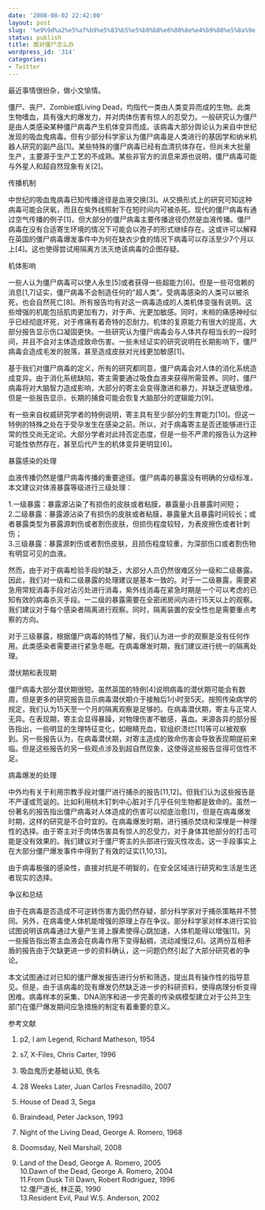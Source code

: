 ```yaml
---
date: '2008-08-02 22:42:00'
layout: post
slug: '%e9%9d%a2%e5%af%b9%e5%83%b5%e5%b0%b8%e6%80%8e%e4%b9%88%e5%8a%9e'
status: publish
title: 面对僵尸怎么办
wordpress_id: '314'
categories:
- Twitter
---
```


最近事情很纷杂，做小文愉情。  
  
僵尸、丧尸、Zombie或Living Dead，均指代一类由人类变异而成的生物。此类生物嗜血，具有强大的爆发力，并对肉体伤害有惊人的忍受力。一般研究认为僵尸是由人类感染某种僵尸病毒产生机体变异而成。该病毒大部分舆论认为来自中世纪发现的吸血鬼病毒。但有少部分科学家认为僵尸病毒是人类进行的基因学和纳米机器人研究的副产品[1]。某些特殊的僵尸病毒已经有血清抗体存在，但尚未大批量生产，主要源于生产工艺的不成熟。某些非官方的消息来源也说明，僵尸病毒可能与外星人和超自然现象有关[2]。  

  
传播机制  
  
中世纪的吸血鬼病毒已知传播途径是血液交换[3]。从交换形式上的研究可知这种病毒可能会厌氧，而且在紫外线照射下在短时间内可被杀死。现代的僵尸病毒有通过空气传播的例子[1]，但大部分的僵尸病毒主要传播途径仍然是血液传播。僵尸病毒在没有合适寄生环境的情况下可能会以孢子的形式继续存在。这或许可以解释在英国的僵尸病毒爆发事件中为何在缺衣少食的情况下病毒可以存活至少7个月以上[4]。这也使得尝试用隔离方法灭绝该病毒的企图存疑。  

  
机体影响  
  
一些人认为僵尸病毒可以使人永生[5]或者获得一些超能力[6]。但是一些可信赖的消息[1,7]证实，僵尸病毒不会制造任何的"超人类"。受病毒感染的人类可以被杀死，也会自然死亡[8]。所有报告均有对这一病毒造成的人类机体变强有说明。这些增强的机能包括肌肉更加有力，对于声、光更加敏感。同时，末梢的痛感神经似乎已经彻底坏死，对于疼痛有着奇特的忍耐力。机体的复原能力有很大的提高，大部分报告显示伤口凝固更快。一些研究认为僵尸病毒会与人体共存相当长的一段时间，并且不会对主体造成致命伤害。一些未经证实的研究说明在长期影响下，僵尸病毒会造成毛发的脱落，甚至造成皮肤对光线更加敏感[1]。  

  
基于我们对僵尸病毒的定义，所有的研究都同意，僵尸病毒会对人体的消化系统造成变异。由于消化系统缺陷，寄主需要通过吸食血液来获得所需营养。同时，僵尸病毒将对大脑智力造成影响，大部分的寄主会变得激进和暴力，并缺乏逻辑思维。但是一些报告显示，长期的捕食可能会恢复大脑部分的逻辑能力[9]。  
  
有一些来自权威研究学者的特例说明，寄主具有至少部分的生育能力[10]。但这一特例的特殊之处在于受孕发生在感染之前。所以，对于病毒寄主是否还能够进行正常的性交尚无定论。大部分学者对此持否定态度，但是一些不严肃的报告认为这种可能性依然存在，甚至后代产生的机体变异更明显[6]。  

  
暴露感染的处理  
  
血液传播仍然是僵尸病毒传播的重要途径。僵尸病毒的暴露没有明确的分级标准，本文建议对体液暴露等级进行三级处理：  
  
1.一级暴露：暴露源沾染了有损伤的皮肤或者粘膜，暴露量小且暴露时间短；  
2.二级暴露：暴露源沾染了有损伤的皮肤或者粘膜，暴露量大且暴露时间较长；或者暴露类型为暴露源刺伤或者割伤皮肤，但损伤程度较轻，为表皮擦伤或者针刺伤；  
3.三级暴露：暴露源刺伤或者割伤皮肤，且损伤程度较重，为深部伤口或者割伤物有明显可见的血液。  

  
然而，由于对于病毒检验手段的缺乏，大部分人员仍然很难区分一级和二级暴露。因此，我们对一级和二级暴露的处理建议是基本一致的。对于一二级暴露，需要紧急用常规消毒手段对沾污处进行消毒，紫外线消毒在紧急时期是一个可以考虑的已知有效的病毒杀灭手段。一二级的暴露需要在全密闭房间内进行15天以上的观察。我们建议对于每个感染者隔离进行观察。同时，隔离装置的安全性也是需要重点考察的方向。  
  
对于三级暴露，根据僵尸病毒的特性了解，我们认为进一步的观察是没有任何作用。此类感染者需要进行紧急冬眠。在病毒爆发时期，我们建议进行统一的隔离处理。  

  
潜伏期和表现期  
  
僵尸病毒大部分潜伏期很短。虽然英国的特例[4]说明病毒的潜伏期可能会有数周，但是更多的研究报告显示病毒潜伏期介于接触后1小时至5天。按照传染病学的规定，我们认为15天至一个月的隔离观察是足够的。在病毒潜伏期，寄主与正常人无异。在表现期，寄主会显得暴躁，对物理伤害不敏感，喜血。来源各异的部分报告指出，一些明显的生理特征变化，如眼睛充血，软组织溃烂[11]等可以被观察到。另一些报告认为，在病毒潜伏期，对寄主造成的致命伤害会导致表现期提前来临。但是这些报告的另一些观点涉及到超自然现象，这使得这些报告显得可信性不足。  

  
病毒爆发的处理  
  
中外均有关于利用宗教手段对僵尸进行捕杀的报告[11,12]。但我们认为这些报告是不严谨或荒诞的。比如利用桃木钉刺中心脏对于几乎任何生物都是致命的。虽然一份著名的报告指出僵尸病毒对人体造成的伤害可以彻底治愈[1]，但是在病毒爆发时期，这样的研究是不合时宜的。在病毒爆发时期，进行捕杀焚烧和深埋是一种理性的选择。由于寄主对于肉体伤害具有惊人的忍受力，对于身体其他部分的打击可能是没有效果的。我们建议对于僵尸寄主的头部进行毁灭性攻击。这一手段事实上在大部分僵尸爆发事件中得到了有效的证实[1,10,13]。  

  
由于病毒极强的感染性，直接对抗是不明智的，在安全区域进行研究和生活是生还者现实的选择。  
  
争议和总结  
  
由于在病毒是否造成不可逆转伤害方面仍然存疑，部分科学家对于捕杀策略并不赞同。另外，在病毒使人体机能增强的原理上存在争议。部分科学家对样本进行实验试图说明该病毒通过大量产生肾上腺素使得心跳加速，人体机能得以增强[1]。另一些报告指出寄主血液会在病毒作用下变得黏稠，流动减慢[2,6]。这两份互相矛盾的报告由于欠缺更进一步的资料确认，这一问题仍然引起了大部分研究者的争论。  

  
本文试图通过对已知的僵尸爆发报告进行分析和筛选，提出具有操作性的指导意见。但是，由于该病毒的现有爆发仍然缺乏进一步的科研资料，使得病理分析变得困难。病毒样本的采集、DNA测序和进一步完善的传染病模型建立对于公共卫生部门在僵尸爆发期间应急措施的制定有着重要的意义。  
  
参考文献  
  
1. p2, I am Legend, Richard Matheson, 1954  
2. s7, X-Files, Chris Carter, 1996  

3. 吸血鬼历史基础认知, 佚名  
4. 28 Weeks Later, Juan Carlos Fresnadillo, 2007  
5. House of Dead 3, Sega  
6. Braindead, Peter Jackson, 1993  
7. Night of the Living Dead, George A. Romero, 1968  
8. Doomsday, Neil Marshall, 2008  

9. Land of the Dead, George A. Romero, 2005  
10.Dawn of the Dead, George A. Romero, 2004  
11.From Dusk Till Dawn, Robert Rodriguez, 1996  
12.僵尸道长, 林正英, 1990  
13.Resident Evil, Paul W.S. Anderson, 2002  


